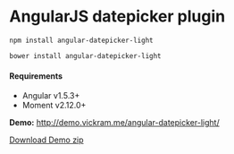 # AngularJS datepicker plugin

`npm install angular-datepicker-light`

`bower install angular-datepicker-light`

#### Requirements

* Angular v1.5.3+
* Moment v2.12.0+

<b>Demo:</b> http://demo.vickram.me/angular-datepicker-light/

<a href="https://github.com/vickramravichandran/angular-datepicker-light/archive/demo.zip">Download Demo zip</a>
